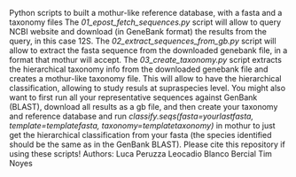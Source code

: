 Python scripts to built a mothur-like reference database, with a fasta and a taxonomy files</n>
The <i>01_epost_fetch_sequences.py</i> script will allow to query NCBI website and download (in GeneBank format) the results from the query, in this case 12S.</n>
The <i>02_extract_sequences_from_gb.py</i> script will allow to extract the fasta sequence from the downloaded genebank file, in a format that mothur will accept.</n>
The <i>03_create_taxonomy.py</i> script extracts the hierarchical taxonomy info from the downloaded genebank file and creates a mothur-like taxonomy file. This will allow to have the hierarchical classification, allowing to study resuls at supraspecies level.</n>
You might also want to first run all your representative sequences against GenBank (BLAST), download all results as a gb file, and then create your taxonomy and reference database and run <i>classify.seqs(fasta=yourlastfasta, template=templatefasta, taxonomy=templatetaxonomy)</i> in mothur to just get the hierarchical classification from your fasta (the species identified should be the same as in the GenBank BLAST).
Please cite this repository if using these scripts!
Authors:
Luca Peruzza 
Leocadio Blanco Bercial
Tim Noyes
